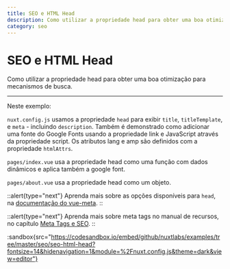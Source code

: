 ```yaml
---
title: SEO e HTML Head
description: Como utilizar a propriedade head para obter uma boa otimização para mecanismos de busca.
category: seo
---
```


# SEO e HTML Head

Como utilizar a propriedade head para obter uma boa otimização para mecanismos de busca.

---

Neste exemplo:

`nuxt.config.js` usamos a propriedade `head` para exibir `title`, `titleTemplate`, e `meta` - incluindo `description`. Também é demonstrado como adicionar uma fonte do Google Fonts usando a propriedade link e JavaScript através da propriedade script. Os atributos lang e amp são definidos com a propriedade `htmlAttrs`.

`pages/index.vue` usa a propriedade head como uma função com dados dinâmicos e aplica também a google font.

`pages/about.vue` usa a propriedade head como um objeto.

::alert{type="next"}
Aprenda mais sobre as opções disponíveis para `head`, na [documentação do vue-meta](https://vue-meta.nuxtjs.org/api/#metainfo-properties).
::

::alert{type="next"}
Aprenda mais sobre meta tags no manual de recursos, no capítulo [Meta Tags e SEO](/docs/features/meta-tags-seo).
::

:sandbox{src="https://codesandbox.io/embed/github/nuxtlabs/examples/tree/master/seo/seo-html-head?fontsize=14&hidenavigation=1&module=%2Fnuxt.config.js&theme=dark&view=editor"}
